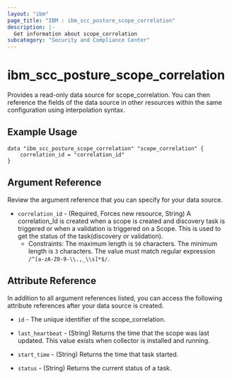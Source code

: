 ```yaml
---
layout: "ibm"
page_title: "IBM : ibm_scc_posture_scope_correlation"
description: |-
  Get information about scope_correlation
subcategory: "Security and Compliance Center"
---
```


# ibm_scc_posture_scope_correlation

Provides a read-only data source for scope_correlation. You can then reference the fields of the data source in other resources within the same configuration using interpolation syntax.

## Example Usage

```hcl
data "ibm_scc_posture_scope_correlation" "scope_correlation" {
	correlation_id = "correlation_id"
}
```

## Argument Reference

Review the argument reference that you can specify for your data source.

* `correlation_id` - (Required, Forces new resource, String) A correlation_Id is created when a scope is created and discovery task is triggered or when a validation is triggered on a Scope. This is used to get the status of the task(discovery or validation).
  * Constraints: The maximum length is `50` characters. The minimum length is `3` characters. The value must match regular expression `/^[a-zA-Z0-9-\\.,_\\s]*$/`.

## Attribute Reference

In addition to all argument references listed, you can access the following attribute references after your data source is created.

* `id` - The unique identifier of the scope_correlation.
* `last_heartbeat` - (String) Returns the time that the scope was last updated. This value exists when collector is installed and running.

* `start_time` - (String) Returns the time that task started.

* `status` - (String) Returns the current status of a task.

